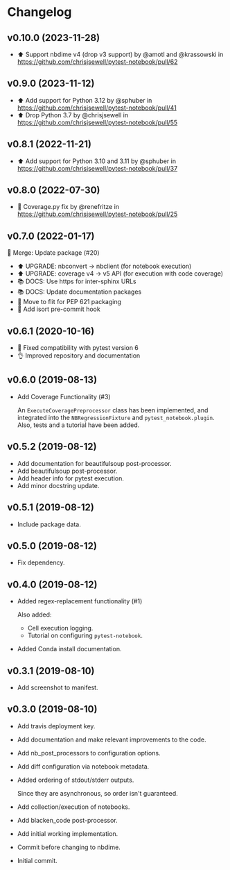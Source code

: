 # Changelog

## v0.10.0 (2023-11-28)

* ⬆️ Support nbdime v4 (drop v3 support) by @amotl and @krassowski in <https://github.com/chrisjsewell/pytest-notebook/pull/62>

## v0.9.0 (2023-11-12)

* ⬆️ Add support for Python 3.12 by @sphuber in <https://github.com/chrisjsewell/pytest-notebook/pull/41>
* ⬆️ Drop Python 3.7 by @chrisjsewell in <https://github.com/chrisjsewell/pytest-notebook/pull/55>

## v0.8.1 (2022-11-21)

* ⬆️ Add support for Python 3.10 and 3.11 by @sphuber in <https://github.com/chrisjsewell/pytest-notebook/pull/37>

## v0.8.0 (2022-07-30)

* 🐛 Coverage.py fix by @renefritze in <https://github.com/chrisjsewell/pytest-notebook/pull/25>

## v0.7.0 (2022-01-17)

🔀 Merge: Update package (#20)

- ⬆️ UPGRADE: nbconvert -> nbclient (for notebook execution)
- ⬆️ UPGRADE: coverage v4 -> v5 API (for execution with code coverage)
- 📚 DOCS: Use https for inter-sphinx URLs
- 📚 DOCS: Update documentation packages
- 🔧 Move to flit for PEP 621 packaging
- 🔧 Add isort pre-commit hook

## v0.6.1 (2020-10-16)

- 🐛 Fixed compatibility with pytest version 6
- 👌 Improved repository and documentation

## v0.6.0 (2019-08-13)

- Add Coverage Functionality (#3)

  An ``ExecuteCoveragePreprocessor`` class has been implemented,
  and integrated into the ``NBRegressionFixture`` and ``pytest_notebook.plugin``.
  Also, tests and a tutorial have been added.

## v0.5.2 (2019-08-12)

- Add documentation for beautifulsoup post-processor.
- Add beautifulsoup post-processor.
- Add header info for pytest execution.
- Add minor docstring update.

## v0.5.1 (2019-08-12)

- Include package data.

## v0.5.0 (2019-08-12)

- Fix dependency.

## v0.4.0 (2019-08-12)

- Added regex-replacement functionality (#1)

  Also added:

  - Cell execution logging.
  - Tutorial on configuring `pytest-notebook`.

- Added Conda install documentation.

## v0.3.1 (2019-08-10)

- Add screenshot to manifest.

## v0.3.0 (2019-08-10)

- Add travis deployment key.

- Add documentation and make relevant improvements to the code.

- Add nb_post_processors to configuration options.

- Add diff configuration via notebook metadata.

- Added ordering of stdout/stderr outputs.

  Since they are asynchronous, so order isn't guaranteed.
- Add collection/execution of notebooks.

- Add blacken_code post-processor.

- Add initial working implementation.

- Commit before changing to nbdime.

- Initial commit.
